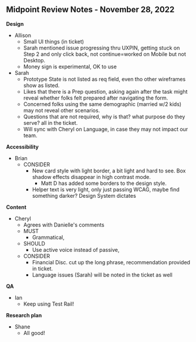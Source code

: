 ## Midpoint Review Notes - November 28, 2022

**Design**
- Allison
     - Small UI things (in ticket)
     - Sarah mentioned issue progressing thru UXPIN, getting stuck on Step 2 and only click back, not continue=worked on Mobile but not Desktop.  
     - Money sign is experimental, OK to use 
- Sarah
     - Prototype State is not listed as req field, even tho other wireframes show as listed.  
     - Likes that there is a Prep question, asking again after the task might reveal whether folks felt prepared after navigating the form.  
     - Concerned folks using the same demographic (married w/2 kids) may not reveal other scenarios.  
     - Questions that are not required, why is that? what purpose do they serve? all in the ticket.  
     - Will sync with Cheryl on Language, in case they may not impact our team.

**Accessibility**
- Brian
     - CONSIDER
          - New card style with light border, a bit light and hard to see. Box shadow effects disappear in high contrast mode.  
               - Matt D has added some borders to the design style. 
          - Helper text is very light, only just passing WCAG, maybe find something darker? Design System dictates

**Content**
- Cheryl
     - Agrees with Danielle's comments
     - MUST
          - Grammatical, 
     - SHOULD
          - Use active voice instead of passive, 
     - CONSIDER
          - Financial Disc. cut up the long phrase, recommendation provided in ticket. 
          - Language issues (Sarah) will be noted in the ticket as well

**QA**
- Ian
     - Keep using Test Rail!

**Research plan**
- Shane
     - All good!
